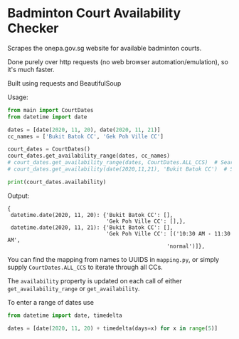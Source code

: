 # Badminton Court Availability Checker

Scrapes the onepa.gov.sg website for available badminton courts.

Done purely over http requests (no web browser automation/emulation), so it's much faster.

Built using requests and BeautifulSoup

Usage:
```python
from main import CourtDates
from datetime import date

dates = [date(2020, 11, 20), date(2020, 11, 21)]
cc_names = ['Bukit Batok CC', 'Gek Poh Ville CC']

court_dates = CourtDates()
court_dates.get_availability_range(dates, cc_names)
# court_dates.get_availability_range(dates, CourtDates.ALL_CCS)  # Search all CCs for given dates
# court_dates.get_availability(date(2020,11,21), 'Bukit Batok CC')  # Single date and CC search

print(court_dates.availability)
```

Output:
```
{
 datetime.date(2020, 11, 20): {'Bukit Batok CC': [],
                               'Gek Poh Ville CC': [],},
 datetime.date(2020, 11, 21): {'Bukit Batok CC': [],
                               'Gek Poh Ville CC': [('10:30 AM - 11:30 AM',
                                                  'normal')]},
```

You can find the mapping from names to UUIDS in `mapping.py`, or simply supply `CourtDates.ALL_CCS` to iterate through all CCs.

The `availability` property is updated on each call of either `get_availability_range` or `get_availability`.

To enter a range of dates use 
```python
from datetime import date, timedelta

dates = [date(2020, 11, 20) + timedelta(days=x) for x in range(5)]
```